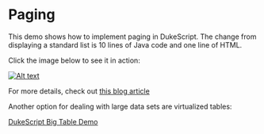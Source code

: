 # Paging

This demo shows how to implement paging in DukeScript. The change from 
displaying a standard list is 10 lines of Java code and one line of HTML.

Click the image below to see it in action:

[![Alt text](https://img.youtube.com/vi/0QD6J-Xxy5c/0.jpg)](https://www.youtube.com/watch?v=0QD6J-Xxy5c)


For more details, check out [this blog article](https://dukescript.com/best/practices/2015/10/12/paging.html)

Another option for dealing with large data sets are virtualized tables:


[DukeScript Big Table Demo](https://github.com/dukescript/dukescript-demos/tree/master/bigtable)

